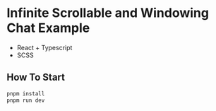 # Infinite Scrollable and Windowing Chat Example

- React + Typescript
- SCSS

## How To Start

```zsh
pnpm install
pnpm run dev
```